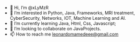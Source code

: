 - 👋 Hi, I’m @xLyMzR
- 👀 I’m interested in Python, Java, Frameworks, MRI treatment, CyberSecurity, Networks, IOT, Machine Learning and AI.
- 🌱 I’m currently learning Java, Html, Css, Javascript;
- 💞️ I’m looking to collaborate on JavaProjects.
- 📫 How to reach me leonardomamedeee@gmail.com

<!---
xLyMzR/xLyMzR is a ✨ special ✨ repository because its `README.md` (this file) appears on your GitHub profile.
You can click the Preview link to take a look at your changes.
--->
